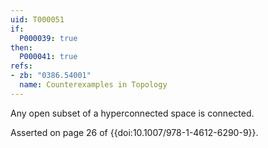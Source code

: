 ```yaml
---
uid: T000051
if:
  P000039: true
then:
  P000041: true
refs:
- zb: "0386.54001"
  name: Counterexamples in Topology
---
```


Any open subset of a hyperconnected space is connected.

Asserted on page 26 of {{doi:10.1007/978-1-4612-6290-9}}.
